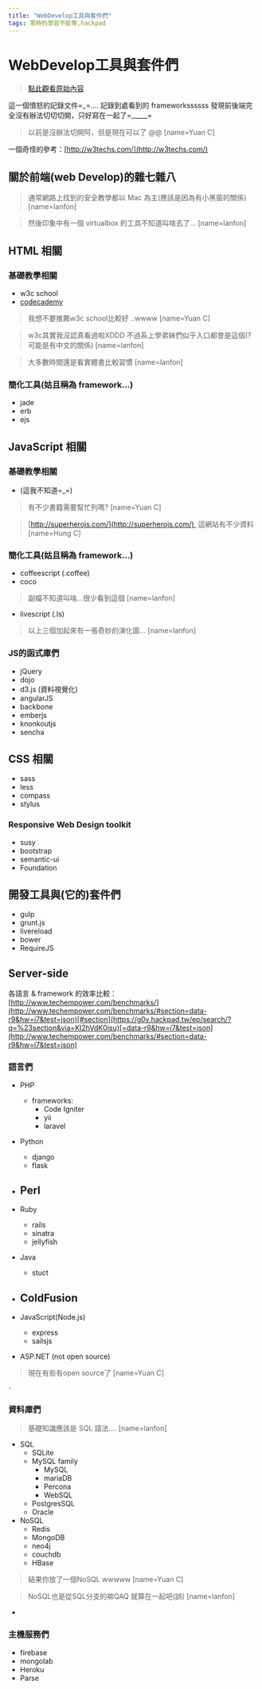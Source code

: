 ```yaml
---
title: "WebDevelop工具與套件們"
tags: 零時的學習不能等,hackpad
---
```


# WebDevelop工具與套件們

> [點此觀看原始內容](https://g0v.hackpad.tw/KI2hVdK0isu)

這一個憤怒的記錄文件=_=.... 記錄到處看到的 frameworkssssss
發現前後端完全沒有辦法切切切開，只好寫在一起了=_____=
> 以前是沒辦法切開阿，但是現在可以了 @@
> [name=Yuan C]

一個奇怪的參考：[http://w3techs.com/](http://w3techs.com/)

## 關於前端(web Develop)的雜七雜八

> 通常網路上找到的安全教學都以 Mac 為主(應該是因為有小黑窗的關係)
> [name=lanfon]

> 然後印象中有一個 virtualbox 的工具不知道叫啥去了...
> [name=lanfon]


## HTML 相關

### 基礎教學相關

- w3c school
- [codecademy](http://www.codecademy.com/dashboard#!/exercises/0)
> 我想不要推薦w3c school比較好 ..wwww
> [name=Yuan C]

> w3c其實我沒認真看過啦XDDD 不過系上學弟妹們似乎入口都會是這個(? 可能是有中文的關係)
> [name=lanfon]

> 大多數時間還是看實體書比較習慣
> [name=lanfon]

### 簡化工具(姑且稱為 framework...)

- jade
- erb
- ejs

## JavaScript 相關

### 基礎教學相關

- (這我不知道=_=)
> 有不少書籍需要幫忙列嗎?
> [name=Yuan C]

> [http://superherojs.com/](http://superherojs.com/)  這網站有不少資料
> [name=Hung C]

### 簡化工具(姑且稱為 framework...)

- coffeescript (.coffee)
- coco
> 副檔不知道叫啥...很少看到這個
> [name=lanfon]

- livescript (.ls)
> 以上三個加起來有一張奇妙的演化圖...
> [name=lanfon]

### JS的函式庫們

- jQuery
- dojo
- d3.js (資料視覺化)
- angularJS
- backbone
- emberjs
- knonkoutjs
- sencha

## CSS 相關

- sass
- less
- compass
- stylus
### Responsive Web Design toolkit

- susy
- bootstrap
- semantic-ui
- Foundation

## 開發工具與(它的)套件們

- gulp
- grunt.js
- livereload
- bower
- RequireJS

## Server-side

各語言 & framework 的效率比較： [http://www.techempower.com/benchmarks/](http://www.techempower.com/benchmarks/#section=data-r9&hw=i7&test=json)[#section](https://g0v.hackpad.tw/ep/search/?q=%23section&via=KI2hVdK0isu)[=data-r9&hw=i7&test=json](http://www.techempower.com/benchmarks/#section=data-r9&hw=i7&test=json)
### 語言們

- PHP
    - frameworks:
        - Code Igniter
        - yii
        - laravel

- Python
    - django
    - flask
- Perl
    -
- Ruby
    - rails
    - sinatra
    - jellyfish
- Java
    - stuct
- ColdFusion
    -
- JavaScript(Node.js)
    - express
    - sailsjs
- ASP.NET (not open source)
> 現在有些有open source了
> [name=Yuan C]

    -
### 資料庫們

> 基礎知識應該是 SQL 語法....
> [name=lanfon]

- SQL
    - SQLite
    - MySQL family
        - MySQL
        - mariaDB
        - Percona
        - WebSQL
    - PostgresSQL
    - Oracle
- NoSQL
    - Redis
    - MongoDB
    - neo4j
    - couchdb
    - HBase
> 結果你放了一個NoSQL wwwww
> [name=Yuan C]

> NoSQL也是從SQL分支的嘛QAQ 就算在一起吧(誤)
> [name=lanfon]

-
### 主機服務們

- firebase
- mongolab
- Heroku
- Parse


